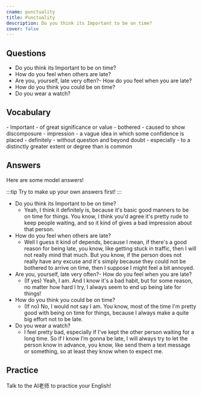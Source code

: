 ```yaml
---
cname: punctuality
title: Punctuality
description: Do you think its Important to be on time?
cover: false
---
```

<banner></banner>

## Questions

- Do you think its Important to be on time?
- How do you feel when others are late?
- Are you, yourself, late very often?- How do you feel when you are late?
- How do you think you could be on time?
- Do you wear a watch?

## Vocabulary

<vocab-list>
- Important
  - of great significance or value
- bothered
  - caused to show discomposure
- impression
  - a vague idea in which some confidence is placed
- definitely
  - without question and beyond doubt
- especially
  - to a distinctly greater extent or degree than is common

<!-- blank -->

</vocab-list>

## Answers
Here are some model answers!

:::tip
Try to make up your own answers first!
:::

- Do you think its Important to be on time?
  - Yeah, I think it definitely is, because it&#39;s basic good manners to be on time for things. You know, I think you&#39;d agree it&#39;s pretty rude to keep people waiting, and so it kind of gives a bad impression about that person.
- How do you feel when others are late?
  - Well I guess it kind of depends, because I mean, if there&#39;s a good reason for being late, you know, like getting stuck in traffic, then I will not really mind that much. But you know, if the person does not really have any excuse and it&#39;s simply because they could not be bothered to arrive on time, then I suppose I might feel a bit annoyed.
- Are you, yourself, late very often?- How do you feel when you are late?
  - (If yes) Yeah, I am. And I know it&#39;s a bad habit, but for some reason, no matter how hard I try, I always seem to end up being late for things!
- How do you think you could be on time?
  - (If no) No, I would not say I am. You know, most of the time I&#39;m pretty good with being on time for things, because I always make a quite big effort not to be late.
- Do you wear a watch?
  - I feel pretty bad, especially if I&#39;ve kept the other person waiting for a long time. So if I know I’m gonna be late, I will always try to let the person know in advance, you know, like send them a text message or something, so at least they know when to expect me.

## Practice
Talk to the AI老师 to practice your English!
<qrfooter></qrfooter>




